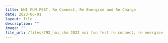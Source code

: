 ```yaml
---
title: NNI FUN FEST, Re Connect, Re Energise and Re Charge
date: 2023-06-01
layout: file
description: ""
image: ""
file_url: /files/792_nni_shm 2022 nni fun fest re connect, re energise and re charge.pdf
---
```

